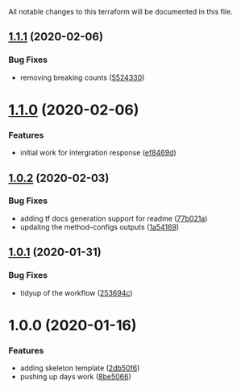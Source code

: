 All notable changes to this terraform will be documented in this file.

## [1.1.1](https://github.com/barundel/terraform-aws-apigateway/compare/v1.1.0...v1.1.1) (2020-02-06)


### Bug Fixes

* removing breaking counts ([5524330](https://github.com/barundel/terraform-aws-apigateway/commit/55243308f04b5be96f9363cabe5568d932e20cdd))

# [1.1.0](https://github.com/barundel/terraform-aws-apigateway/compare/v1.0.2...v1.1.0) (2020-02-06)


### Features

* initial work for intergration response ([ef8469d](https://github.com/barundel/terraform-aws-apigateway/commit/ef8469d4e23e0e45a9ce39f1eee0d8eb86b58a64))

## [1.0.2](https://github.com/barundel/terraform-aws-apigateway/compare/v1.0.1...v1.0.2) (2020-02-03)


### Bug Fixes

* adding tf docs generation support for readme ([77b021a](https://github.com/barundel/terraform-aws-apigateway/commit/77b021a37d0c928c7d2b6c9f9efb97f53536e9bc))
* updaitng the method-configs outputs ([1a54169](https://github.com/barundel/terraform-aws-apigateway/commit/1a54169779f4625d11ad664c70172b390f7471b9))

## [1.0.1](https://github.com/barundel/terraform-aws-apigateway/compare/v1.0.0...v1.0.1) (2020-01-31)


### Bug Fixes

* tidyup of the workflow ([253694c](https://github.com/barundel/terraform-aws-apigateway/commit/253694ce914f36675216e02b5e2ffb9955bc7c21))

# 1.0.0 (2020-01-16)


### Features

* adding skeleton template ([2db50f6](https://github.com/barundel/terraform-aws-apigateway/commit/2db50f6cb5cacb7b26104985a5ddaaee5a888da5))
* pushing up days work ([8be5066](https://github.com/barundel/terraform-aws-apigateway/commit/8be5066096450217f4658e7355114152f779c0f8))

